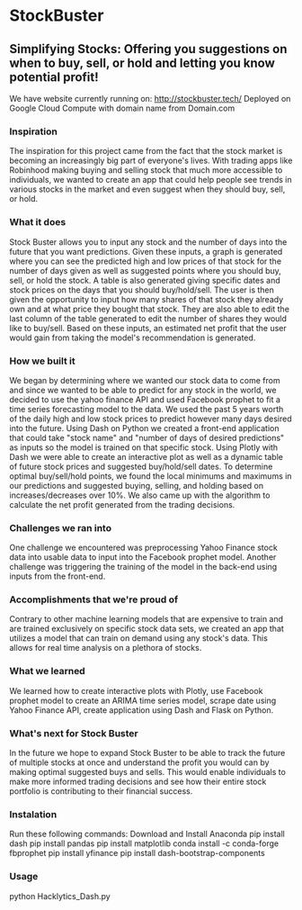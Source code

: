 # StockBuster
## Simplifying Stocks: Offering you suggestions on when to buy, sell, or hold and letting you know potential profit!
We have website currently running on: http://stockbuster.tech/ 
Deployed on Google Cloud Compute with domain name from Domain.com
### Inspiration
The inspiration for this project came from the fact that the stock market is becoming an increasingly big part of everyone's lives. With trading apps like Robinhood making buying and selling stock that much more accessible to individuals, we wanted to create an app that could help people see trends in various stocks in the market and even suggest when they should buy, sell, or hold. 

### What it does
Stock Buster allows you to input any stock and the number of days into the future that you want predictions. Given these inputs, a graph is generated where you can see the predicted high and low prices of that stock for the number of days given as well as suggested points where you should buy, sell, or hold the stock. A table is also generated giving specific dates and stock prices on the days that you should buy/hold/sell. The user is then given the opportunity to input how many shares of that stock they already own and at what price they bought that stock. They are also able to edit the last column of the table generated to edit the number of shares they would like to buy/sell. Based on these inputs, an estimated net profit that the user would gain from taking the model's recommendation is generated.

### How we built it
We began by determining where we wanted our stock data to come from and since we wanted to be able to predict for any stock in the world, we decided to use the yahoo finance API and used Facebook prophet to fit a time series forecasting model to the data.  We used the past 5 years worth of the daily high and low stock prices to predict however many days desired into the future.
Using Dash on Python we created a front-end application that could take "stock name" and "number of days of desired predictions" as inputs so the model is trained on that specific stock. Using Plotly with Dash we were able to create an interactive plot as well as a dynamic table of future stock prices and suggested buy/hold/sell dates. To determine optimal buy/sell/hold points, we found the local minimums and maximums in our predictions and suggested buying, selling, and holding based on increases/decreases over 10%. We also came up with the algorithm to calculate the net profit generated from the trading decisions.

### Challenges we ran into
One challenge we encountered was preprocessing Yahoo Finance stock data into usable data to input into the Facebook prophet model. Another challenge was triggering the training of the model in the back-end using inputs from the front-end.

### Accomplishments that we're proud of
Contrary to other machine learning models that are expensive to train and are trained exclusively on specific stock data sets, we created an app that utilizes a model that can train on demand using any stock's data. This allows for real time analysis on a plethora of stocks.

### What we learned
We learned how to create interactive plots with Plotly, use Facebook prophet model to create an ARIMA time series model, scrape date using Yahoo Finance API, create application using Dash and Flask on Python.

### What's next for Stock Buster
In the future we hope to expand Stock Buster to be able to track the future of multiple stocks at once and understand the profit you would can by making optimal suggested buys and sells. This would enable individuals to make more informed trading decisions and see how their entire stock portfolio is contributing to their financial success.

### Instalation
Run these following commands:
Download and Install Anaconda
pip install dash
pip install pandas
pip install matplotlib
conda install -c conda-forge fbprophet
pip install yfinance
pip install dash-bootstrap-components

### Usage
python Hacklytics_Dash.py
